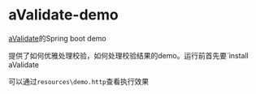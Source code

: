 # aValidate-demo
[aValidate](https://github.com/zk-123/aValidate)的Spring boot demo


提供了如何优雅处理校验，如何处理校验结果的demo。运行前首先要`install aValidate

可以通过`resources\demo.http`查看执行效果